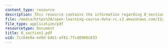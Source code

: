 ```yaml
---
content_type: resource
description: This resource contains the information regarding 8_section1.
file: /media/https%3A/open-learning-course-data-rc.s3.amazonaws.com/21g-103-chinese-iii-regular-fall-2005/7ccb4e9aee0db4b1af817fcd0968c633_MIT21G_103F05_8_1.pdf
file_type: application/pdf
resourcetype: Document
title: 8_section1.pdf
uid: 7ccb4e9a-ee0d-b4b1-af81-7fcd0968c633
---
```

